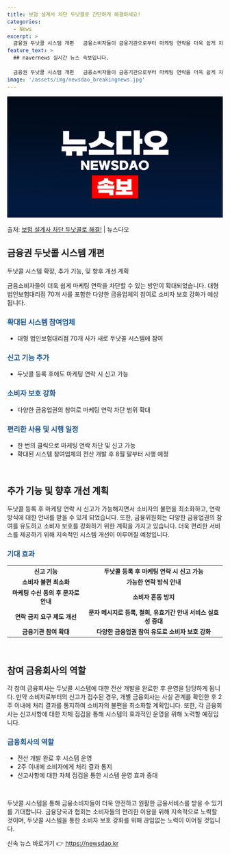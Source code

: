 ```yaml
---
title: 보험 설계사 차단 두낫콜로 간단하게 해결하세요!
categories:
  - News
excerpt: >
  금융권 두낫콜 시스템 개편   금융소비자들이 금융기관으로부터 마케팅 연락을 더욱 쉽게 차단할 수 있는 방안이…
feature_text: >
  ## navernews 실시간 뉴스 속보입니다.

  금융권 두낫콜 시스템 개편   금융소비자들이 금융기관으로부터 마케팅 연락을 더욱 쉽게 차단할 수 있는 방안이…
image: '/assets/img/newsdao_breakingnews.jpg'
---
```


![뉴스다오 속보](/assets/img/newsdao_breakingnews.jpg)

<p>출처: <a href="https://newsdao.kr/4020" rel="dofollow">보험 설계사 차단 두낫콜로 해결!</a> | 뉴스다오</p>

<h2 data-ke-size="size26">금융권 두낫콜 시스템 개편</h2>
두낫콜 시스템 확장, 추가 기능, 및 향후 개선 계획

<p data-ke-size="size16">금융소비자들이 더욱 쉽게 마케팅 연락을 차단할 수 있는 방안이 확대되었습니다. 대형 법인보험대리점 70개 사를 포함한 다양한 금융업체의 참여로 소비자 보호 강화가 예상됩니다.</p>

<h3><b><span style="color: #1a5490;">확대된 시스템 참여업체</span></b></h3>
<ul>
  <li>대형 법인보험대리점 70개 사가 새로 두낫콜 시스템에 참여</li>
</ul>

<h3><b><span style="color: #1a5490;">신고 기능 추가</span></b></h3>
<ul>
  <li>두낫콜 등록 후에도 마케팅 연락 시 신고 가능</li>
</ul>

<h3><b><span style="color: #1a5490;">소비자 보호 강화</span></b></h3>
<ul>
  <li>다양한 금융업권의 참여로 마케팅 연락 차단 범위 확대</li>
</ul>

<h3><b><span style="color: #1a5490;">편리한 사용 및 시행 일정</span></b></h3>
<ul>
  <li>한 번의 클릭으로 마케팅 연락 차단 및 신고 가능</li>
  <li>확대된 시스템 참여업체의 전산 개발 후 8월 말부터 시행 예정</li>
</ul>

<p data-ke-size="size16">&nbsp;</p>

<h2 data-ke-size="size26">추가 기능 및 향후 개선 계획</h2>

<p data-ke-size="size16">두낫콜 등록 후 마케팅 연락 시 신고가 가능해지면서 소비자의 불편을 최소화하고, 연락 방식에 대한 안내를 받을 수 있게 되었습니다. 또한, 금융위원회는 다양한 금융업권의 참여를 유도하고 소비자 보호를 강화하기 위한 계획을 가지고 있습니다. 더욱 편리한 서비스를 제공하기 위해 지속적인 시스템 개선이 이루어질 예정입니다.</p>

<h3><b><span style="color: #1a5490;">기대 효과</span></b></h3>
<table>
  <tr>
    <td style="text-align: center; height: 17px;"><b>신고 기능</b></td>
    <td style="text-align: center; height: 17px;"><b>두낫콜 등록 후 마케팅 연락 시 신고 가능</b></td>
  </tr>
  <tr>
    <td style="text-align: center; height: 17px;"><b>소비자 불편 최소화</b></td>
    <td style="text-align: center; height: 17px;"><b>가능한 연락 방식 안내</b></td>
  </tr>
  <tr>
    <td style="text-align: center; height: 17px;"><b>마케팅 수신 동의 후 문자로 안내</b></td>
    <td style="text-align: center; height: 17px;"><b>소비자 혼동 방지</b></td>
  </tr>
  <tr>
    <td style="text-align: center; height: 17px;"><b>연락 금지 요구 제도 개선</b></td>
    <td style="text-align: center; height: 17px;"><b>문자 메시지로 등록, 철회, 유효기간 안내 서비스 실효성 증대</b></td>
  </tr>
  <tr>
    <td style="text-align: center; height: 17px;"><b>금융기관 참여 확대</b></td>
    <td style="text-align: center; height: 17px;"><b>다양한 금융업권 참여 유도로 소비자 보호 강화</b></td>
  </tr>
</table>

<p data-ke-size="size16">&nbsp;</p>

<h2 data-ke-size="size26">참여 금융회사의 역할</h2>

<p data-ke-size="size16">각 참여 금융회사는 두낫콜 시스템에 대한 전산 개발을 완료한 후 운영을 담당하게 됩니다. 만약 소비자로부터의 신고가 접수된 경우, 개별 금융회사는 사실 관계를 확인한 후 2주 이내에 처리 결과를 통지하여 소비자의 불편을 최소화할 계획입니다. 또한, 각 금융회사는 신고사항에 대한 자체 점검을 통해 시스템의 효과적인 운영을 위해 노력할 예정입니다.</p>

<h3><b><span style="color: #1a5490;">금융회사의 역할</span></b></h3>
<ul>
  <li>전산 개발 완료 후 시스템 운영</li>
  <li>2주 이내에 소비자에게 처리 결과 통지</li>
  <li>신고사항에 대한 자체 점검을 통한 시스템 운영 효과 증대</li>
</ul>

<p data-ke-size="size16">&nbsp;</p>

<p data-ke-size="size16">두낫콜 시스템을 통해 금융소비자들이 더욱 안전하고 원활한 금융서비스를 받을 수 있기를 기대합니다. 금융당국과 협회는 소비자들의 편리한 이용을 위해 지속적으로 노력할 것이며, 두낫콜 시스템을 통한 소비자 보호 강화를 위해 끊임없는 노력이 이어질 것입니다.</p> 

신속 뉴스 바로가기 👉 <a href="https://newsdao.kr" rel="dofollow">https://newsdao.kr</a>


